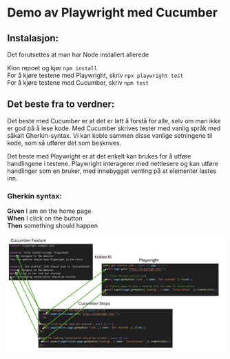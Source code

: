 # Demo av Playwright med Cucumber

## Instalasjon:
Det forutsettes at man har Node installert allerede

Klon repoet og kjør ``` npm install ``` <br>
For å kjøre testene med Playwright, skriv ``` npx playwright test ``` <br>
For å kjøre testene med Cucumber, skriv ``` npm test ```


## Det beste fra to verdner:
Det beste med Cucumber er at det er lett å forstå for alle, selv om man ikke er god på å lese kode. Med Cucumber skrives tester med vanlig språk med såkalt Gherkin-syntax. Vi kan koble sammen disse vanlige setningene til kode, som så utfører det som beskrives.

Det beste med Playwright er at det enkelt kan brukes for å utføre handlingene i testene. Playwright interagerer med nettlesere og kan utføre handlinger som en bruker, med innebygget venting på at elementer lastes inn.

### Gherkin syntax:
   **Given** I am on the home page<br>
   **When** I click on the button<br>
   **Then** something should happen<br>

![alt text](image-1.png)

